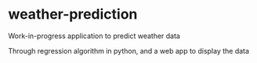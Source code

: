 # weather-prediction

Work-in-progress application to predict weather data

Through regression algorithm in python, and a web app to display the data
